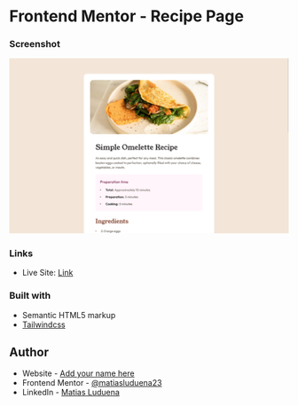 # Frontend Mentor - Recipe Page

### Screenshot

![](./images/screenshot.png)

### Links

-   Live Site: [Link](https://bucolic-bombolone-5ebfce.netlify.app/02-recipe-page/build/)

### Built with

-   Semantic HTML5 markup
-   [Tailwindcss](https://tailwindcss.com/)

## Author

-   Website - [Add your name here](https://www.your-site.com)
-   Frontend Mentor - [@matiasluduena23](https://www.frontendmentor.io/profile/matiasluduena23)
-   LinkedIn - [Matias Luduena](https://www.linkedin.com/in/matias-luduena/)
